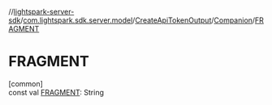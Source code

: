 //[lightspark-server-sdk](../../../../index.md)/[com.lightspark.sdk.server.model](../../index.md)/[CreateApiTokenOutput](../index.md)/[Companion](index.md)/[FRAGMENT](-f-r-a-g-m-e-n-t.md)

# FRAGMENT

[common]\
const val [FRAGMENT](-f-r-a-g-m-e-n-t.md): String
